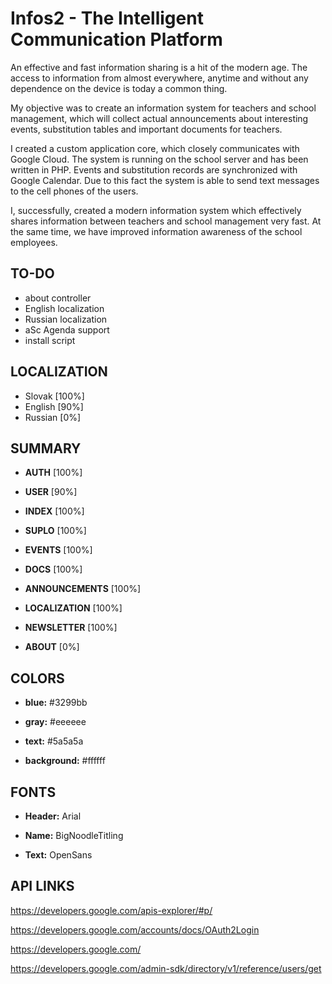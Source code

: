 Infos2 - The Intelligent Communication Platform
==============
An effective and fast information sharing is a hit of the modern age. The access to information from almost everywhere, anytime and without any dependence on the device is today a common thing.

My objective was to create an  information system for teachers and school management, which will collect actual announcements about interesting events, substitution tables and important documents for teachers.

I created a custom application core, which closely communicates with Google Cloud. The system is running on the school server and has been written in PHP. Events and substitution records are synchronized with Google Calendar.  Due to this fact the system is able to send text messages to the cell phones of the users.

I, successfully, created a modern information system which effectively shares information between teachers and school management very fast. At the same time, we have improved information awareness of the school employees.

TO-DO
--------------
- about controller
- English localization
- Russian localization
- aSc Agenda support
- install script

LOCALIZATION
--------------
- Slovak            [100%]
- English           [90%]
- Russian           [0%]

SUMMARY
--------------
- **AUTH**			[100%]

- **USER**			[90%]

- **INDEX**			[100%]

- **SUPLO**			[100%]

- **EVENTS**		[100%]

- **DOCS**			[100%]

- **ANNOUNCEMENTS**	[100%]

- **LOCALIZATION**	[100%]

- **NEWSLETTER**	[100%]

- **ABOUT**	        [0%]

COLORS
--------------
- **blue:**			#3299bb

- **gray:** 		#eeeeee

- **text:**			#5a5a5a

- **background:**	#ffffff
	

FONTS
--------------
- **Header:**		Arial

- **Name:** 		BigNoodleTitling

- **Text:**			OpenSans

API LINKS
--------------
https://developers.google.com/apis-explorer/#p/

https://developers.google.com/accounts/docs/OAuth2Login

https://developers.google.com/

https://developers.google.com/admin-sdk/directory/v1/reference/users/get
